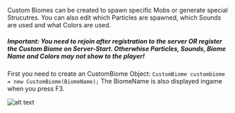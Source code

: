 Custom Biomes can be created to spawn specific Mobs or generate special Strucutres. 
You can also edit which Particles are spawned, which Sounds are used and what Colors are used.

##### Important: You need to rejoin after registration to the server **OR** register the Custom Biome on Server-Start. Otherwhise Particles, Sounds, Biome Name and Colors may not show to the player!

First you need to create an CustomBiome Object:
``` CustomBiome custombiome = new CustomBiome(BiomeName); ```
The BiomeName is also displayed ingame when you press F3.

![alt text](https://timcloud.ddns.net/github/BiomeName.png)

